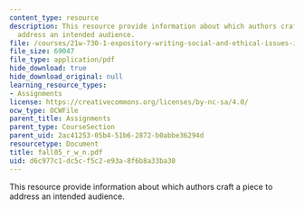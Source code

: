 ```yaml
---
content_type: resource
description: This resource provide information about which authors craft a piece to
  address an intended audience.
file: /courses/21w-730-1-expository-writing-social-and-ethical-issues-in-print-photography-and-film-fall-2005/d6c977c1dc5cf5c2e93a8f6b8a33ba30_fall05_r_w_n.pdf
file_size: 69047
file_type: application/pdf
hide_download: true
hide_download_original: null
learning_resource_types:
- Assignments
license: https://creativecommons.org/licenses/by-nc-sa/4.0/
ocw_type: OCWFile
parent_title: Assignments
parent_type: CourseSection
parent_uid: 2ac41253-05b4-51b6-2872-b0abbe36294d
resourcetype: Document
title: fall05_r_w_n.pdf
uid: d6c977c1-dc5c-f5c2-e93a-8f6b8a33ba30
---
```

This resource provide information about which authors craft a piece to address an intended audience.
